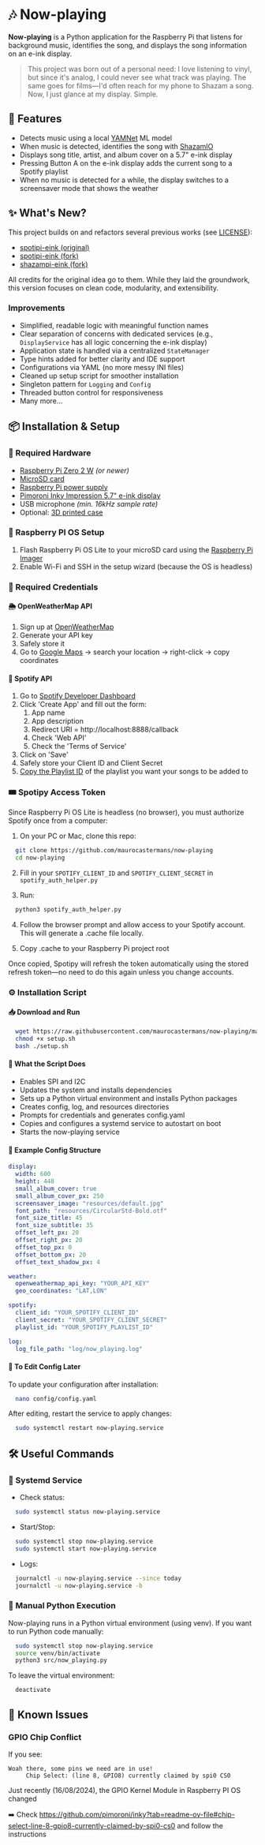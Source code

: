 # 🎶 Now-playing

**Now-playing** is a Python application for the Raspberry Pi that listens for background music, identifies the
song, and displays the song information on an e-ink display.

> This project was born out of a personal need: I love listening to vinyl, but since it's analog, I could never see what
> track was playing. The same goes for films—I'd often reach for my phone to Shazam a song. Now, I just glance at my
> display. Simple.

## 🚀 Features

- Detects music using a
  local [YAMNet](https://www.kaggle.com/models/google/yamnet/tensorFlow2/yamnet/1?tfhub-redirect=true) ML model
- When music is detected, identifies the song with [ShazamIO](https://github.com/shazamio/ShazamIO)
- Displays song title, artist, and album cover on a 5.7" e-ink display
- Pressing Button A on the e-ink display adds the current song to a Spotify playlist
- When no music is detected for a while, the display switches to a screensaver mode that shows the weather

## ✨ What's New?

This project builds on and refactors several previous works (see [LICENSE](./LICENSE)):

- [spotipi-eink (original)](https://github.com/ryanwa18/spotipi-eink)
- [spotipi-eink (fork)](https://github.com/Gabbajoe/spotipi-eink)
- [shazampi-eink (fork)](https://github.com/ravi72munde/shazampi-eink)

All credits for the original idea go to them. While they laid the groundwork, this version focuses on clean code,
modularity, and extensibility.

### Improvements

- Simplified, readable logic with meaningful function names
- Clear separation of concerns with dedicated services (e.g., `DisplayService` has all logic concerning the e-ink
  display)
- Application state is handled via a centralized `StateManager`
- Type hints added for better clarity and IDE support
- Configurations via YAML (no more messy INI files)
- Cleaned up setup script for smoother installation
- Singleton pattern for `Logging` and `Config`
- Threaded button control for responsiveness
- Many more...

## 📦 Installation & Setup

### 🔧 Required Hardware

- [Raspberry Pi Zero 2 W](https://www.raspberrypi.com/products/raspberry-pi-zero-2-w/) *(or newer)*
- [MicroSD card](https://www.raspberrypi.com/products/sd-cards/)
- [Raspberry Pi power supply](https://www.raspberrypi.com/products/sd-cards/)
- [Pimoroni Inky Impression 5.7" e-ink display](https://shop.pimoroni.com/products/inky-impression-5-7?variant=32298701324371)
- USB microphone *(min. 16kHz sample rate)*
- Optional: [3D printed case](https://github.com/scripsi/inky-impression-case)

### 🥧 Raspberry PI OS Setup

1. Flash Raspberry Pi OS Lite to your microSD card using
   the [Raspberry Pi Imager](https://www.raspberrypi.com/documentation/computers/getting-started.html#installing-the-operating-system)
2. Enable Wi-Fi and SSH in the setup wizard (because the OS is headless)

### 🔐 Required Credentials

#### 🌦️ OpenWeatherMap API

1. Sign up at [OpenWeatherMap](https://openweathermap.org/)
2. Generate your API key
3. Safely store it
4. Go to [Google Maps](https://www.google.com/maps) → search your location → right-click → copy coordinates

#### 🎵 Spotify API

1. Go to [Spotify Developer Dashboard](https://developer.spotify.com/dashboard)
2. Click 'Create App' and fill out the form:
    1. App name
    2. App description
    3. Redirect URI = http://localhost:8888/callback
    4. Check 'Web API'
    5. Check the 'Terms of Service'
3. Click on 'Save'
4. Safely store your Client ID and Client Secret
5. [Copy the Playlist ID](https://clients.caster.fm/knowledgebase/110/How-to-find-Spotify-playlist-ID.html#:~:text=To%20find%20the%20Spotify%20playlist,Link%22%20under%20the%20Share%20menu.&text=The%20playlist%20id%20is%20the,after%20playlist%2F%20as%20marked%20above.) of the playlist you want your songs to be added to

### 🎟 Spotipy Access Token

Since Raspberry Pi OS Lite is headless (no browser), you must authorize Spotify once from a computer:

1. On your PC or Mac, clone this repo:

```bash 
  git clone https://github.com/maurocastermans/now-playing
  cd now-playing
```

2. Fill in your `SPOTIFY_CLIENT_ID` and `SPOTIFY_CLIENT_SECRET` in `spotify_auth_helper.py`

3. Run:

```bash
  python3 spotify_auth_helper.py
```

4. Follow the browser prompt and allow access to your Spotify account. This will generate a .cache file locally.

5. Copy .cache to your Raspberry Pi project root

Once copied, Spotipy will refresh the token automatically using the stored refresh token—no need to do this again unless
you change accounts.

### ⚙️ Installation Script

#### 📥 Download and Run

```bash
  wget https://raw.githubusercontent.com/maurocastermans/now-playing/main/setup.sh
  chmod +x setup.sh
  bash ./setup.sh
```

#### 🧙 What the Script Does

- Enables SPI and I2C
- Updates the system and installs dependencies
- Sets up a Python virtual environment and installs Python packages
- Creates config, log, and resources directories
- Prompts for credentials and generates config.yaml
- Copies and configures a systemd service to autostart on boot
- Starts the now-playing service

#### 📂 Example Config Structure

```yaml
display:
  width: 600
  height: 448
  small_album_cover: true
  small_album_cover_px: 250
  screensaver_image: "resources/default.jpg"
  font_path: "resources/CircularStd-Bold.otf"
  font_size_title: 45
  font_size_subtitle: 35
  offset_left_px: 20
  offset_right_px: 20
  offset_top_px: 0
  offset_bottom_px: 20
  offset_text_shadow_px: 4

weather:
  openweathermap_api_key: "YOUR_API_KEY"
  geo_coordinates: "LAT,LON"

spotify:
  client_id: "YOUR_SPOTIFY_CLIENT_ID"
  client_secret: "YOUR_SPOTIFY_CLIENT_SECRET"
  playlist_id: "YOUR_SPOTIFY_PLAYLIST_ID"

log:
  log_file_path: "log/now_playing.log"
```

#### 📝 To Edit Config Later

To update your configuration after installation:

```bash
  nano config/config.yaml
```

After editing, restart the service to apply changes:

```bash
  sudo systemctl restart now-playing.service
```

## 🛠 Useful Commands

### 🔁 Systemd Service

- Check status:

```bash
  sudo systemctl status now-playing.service
```

- Start/Stop:

```bash
  sudo systemctl stop now-playing.service
  sudo systemctl start now-playing.service
```

- Logs:

```bash
  journalctl -u now-playing.service --since today
  journalctl -u now-playing.service -b
```

### 🧪 Manual Python Execution

Now-playing runs in a Python virtual environment (using venv). If you want to run Python code manually:

```bash
  sudo systemctl stop now-playing.service
  source venv/bin/activate
  python3 src/now_playing.py
```

To leave the virtual environment:

```bash
  deactivate
```

## 🐛 Known Issues

### GPIO Chip Conflict

If you see:

```
Woah there, some pins we need are in use!
     Chip Select: (line 8, GPIO8) currently claimed by spi0 CS0
```

Just recently (16/08/2024), the GPIO Kernel Module in Raspberry PI OS changed

➡️ Check https://github.com/pimoroni/inky?tab=readme-ov-file#chip-select-line-8-gpio8-currently-claimed-by-spi0-cs0 and
follow the instructions




